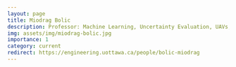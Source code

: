 ```yaml
---
layout: page
title: Miodrag Bolic
description: Professor: Machine Learning, Uncertainty Evaluation, UAVs, Biomedical Signal Image Processing
img: assets/img/miodrag-bolic.jpg
importance: 1
category: current
redirect: https://engineering.uottawa.ca/people/bolic-miodrag
---
```

